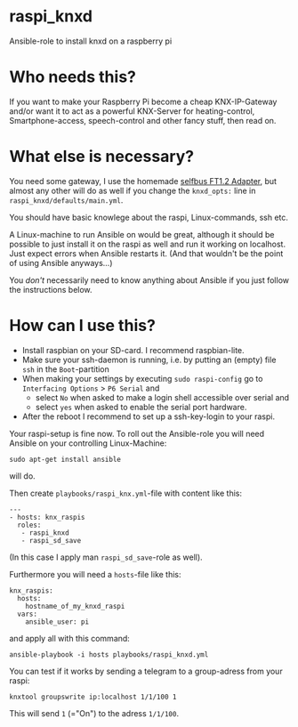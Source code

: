 # raspi_knxd
Ansible-role to install knxd on a raspberry pi

# Who needs this?

If you want to make your Raspberry Pi become a cheap KNX-IP-Gateway and/or want it to act as a powerful KNX-Server for heating-control, Smartphone-access, speech-control and other fancy stuff, then read on.

# What else is necessary?

You need some gateway, I use the homemade [selfbus FT1.2 Adapter](http://selfbus.myxwiki.org/xwiki/bin/view/Ger%C3%A4te/Kommunikation/FT12_Raspi), but almost any other will do as well if you change the `knxd_opts:` line in `raspi_knxd/defaults/main.yml`.

You should have basic knowlege about the raspi, Linux-commands, ssh etc.

A Linux-machine to run Ansible on would be great, although it should be possible to just install it on the raspi as well and run it working on localhost. Just expect errors when Ansible restarts it. (And that wouldn't be the point of using Ansible anyways...)

You *don't* necessarily need to know anything about Ansible if you just follow the instructions below.

# How can I use this?

* Install raspbian on your SD-card. I recommend raspbian-lite.
* Make sure your ssh-daemon is running, i.e. by putting an (empty) file `ssh` in the `Boot`-partition
* When making your settings by executing `sudo raspi-config` go to `Interfacing Options` > `P6 Serial` and
  * select `No` when asked to make a login shell accessible over serial and
  * select `yes` when asked to enable the serial port hardware.
* After the reboot I recommend to set up a ssh-key-login to your raspi.

Your raspi-setup is fine now. To roll out the Ansible-role you will need Ansible on your controlling Linux-Machine:

```
sudo apt-get install ansible
```

will do.

Then create `playbooks/raspi_knx.yml`-file with content like this:

```
---
- hosts: knx_raspis
  roles:
   - raspi_knxd
   - raspi_sd_save
```

(In this case I apply man `raspi_sd_save`-role as well).

Furthermore you will need a `hosts`-file like this:

```
knx_raspis:
  hosts:
    hostname_of_my_knxd_raspi
  vars:
    ansible_user: pi
```

and apply all with this command:

```
ansible-playbook -i hosts playbooks/raspi_knxd.yml
```

You can test if it works by sending a telegram to a group-adress from your raspi:

```
knxtool groupswrite ip:localhost 1/1/100 1
```

This will send `1` (="On") to the adress `1/1/100`.
